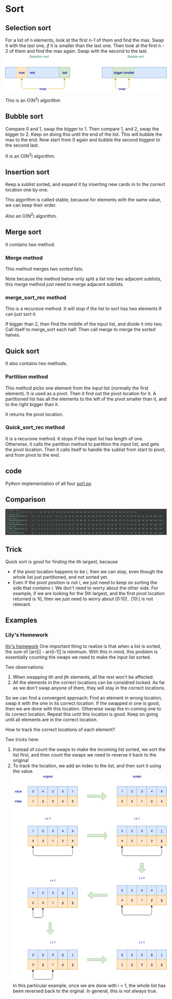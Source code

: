 # Sort

## Selection sort
For a list of n elements, look at the first n-1 of them and find the 
max. Swap it with the last one, _if_ it is smaller than the last one.
Then look at the first n - 2 of them and find the max again. Swap with the 
second to the last.
![Sort](images/sort.png)

This is an O(N<sup>2</sup>) algorithm

## Bubble sort
Compare 0 and 1, swap the bigger to 1. Then compare 1, and 2, swap the bigger
to 2. Keep on doing this until the end of the list. This will bubble 
the max to the end.
Now start from 0 again and bubble the second biggest to the second
last.

It is an O(N<sup>2</sup>) algorithm.

## Insertion sort
Keep a sublist sorted, and expand it by inserting new cards in to the
correct location one by one. 

This algorithm is called stable, because for elements with the same
value, we can keep their order.

Also an O(N<sup>2</sup>) algorithm.

## Merge sort

It contains two method. 
### Merge method
This method merges two _sorted_ lists.

Note because the method below only split a list into two
adjacent sublists, this merge method just need to merge
adjacent sublists.

### merge_sort_rec method
This is a recursive method. It will stop if the list to sort has two elements
If can just sort it.

If bigger than 2, then find the middle of the input list, and 
divide it into two.
Call itself to merge_sort each half.
Then call merge to merge the _sorted_ halves.

## Quick sort
It also contains two methods.

### Partition method
This method picks one element from the input list (normally the first element).
It is used as a pivot. Then it find out the pivot location for it.
A partitioned list has all the elements to the left of the pivot 
smaller than it, and to the right bigger than it.

It returns the pivot location.

### Quick_sort_rec method
It is a recursive method. It stops if the input list has length of
one. 
Otherwise, it calls the partition method to partition the input
list, and gets the pivot location.
Then it calls itself to handle the sublist from start to pivot, and from
pivot to the end.

## code
Python implementation of all four
[sort.py](sort.py)

## Comparison
![result](images/sort_results.png)

## Trick
Quick sort is good for finding the ith largest, because
* if the pivot location happens to be i, then we can stop, even though
the whole list just partitioned, and not sorted yet.
* Even if the pivot position is not i, we just need to keep on
sorting the side that contains i. We don't need to worry about the 
other side. For example, if we are looking for the 5th largest, and
the first pivot location returned is 10, then we just need to worry about [0:10]
. [10:] is not relevant.

## Examples
### Lily's Homework
[lily's homework](https://www.hackerrank.com/challenges/lilys-homework/problem) One
important thing to realize is that when a list is sorted, the sum of 
|arr[i] - arr[i-1]| is minimum. 
With this in mind, this problem is essentially counting the swaps 
we need to make the input list sorted.

Two observations:
1. When swapping ith and jth elements, all the rest won't be affected. 
2. All the elements in the correct locations can be considred locked.
As far as we don't swap anyone of them, they will stay in the correct locations.

So we can find a convergent approach:
Find an element in wrong location, swap it with the one in its correct location. If the swapped in one is good, then we 
are done with this location. Otherwise swap the in-coming one to its
correct location. Repeat this until this location is good.
Keep on going until all elements are in the correct location.

How to track the correct locations of each element? 

Two tricks here:
1. Instead of count the swaps to make the incoming list sorted, we 
sort the list first, and then count the swaps we need to reverse it back
to the original
2. To track the location, we add an index to the list, and then sort it 
using the value.
![lilyhomework](images/lilyhomework.png)
In this particular example, once we are done with i = 1, the whole
list has been reversed back to the orginal. In general, this is not always
true.